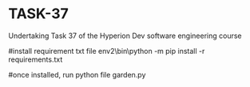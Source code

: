 # TASK-37
Undertaking Task 37 of the Hyperion Dev software engineering course

#install requirement txt file 
env2\bin\python -m pip install -r requirements.txt

#once installed, run python file garden.py
